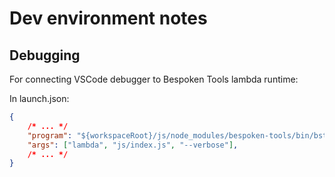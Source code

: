 # Dev environment notes

## Debugging

For connecting VSCode debugger to Bespoken Tools lambda runtime:

In launch.json:

```json
{
    /* ... */
    "program": "${workspaceRoot}/js/node_modules/bespoken-tools/bin/bst-proxy.js",
    "args": ["lambda", "js/index.js", "--verbose"],
    /* ... */
}
```
